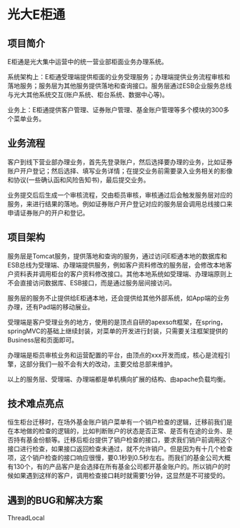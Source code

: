 # 光大E柜通

## 项目简介

E柜通是光大集中运营中的统一营业部柜面业务办理系统。

系统架构上：E柜通受理端提供柜面的业务受理服务；办理端提供业务流程审核和落地服务；服务层为其他服务提供落地和查询接口。服务层通过ESB企业服务总线与光大其他系统交互(账户系统、柜台系统、数据中心等)。

业务上：E柜通提供客户管理、证券账户管理、基金账户管理等多个模块的300多个菜单业务。

## 业务流程

客户到线下营业部办理业务，首先先登录账户，然后选择要办理的业务，比如证券账户开户登记；然后选择、填写业务详情；在提交业务前需要录入业务相关的影像和协议(一些确认函和风险告知书)，最后提交业务。

业务提交后后生成一个审核流程，交由柜员审核，审核通过后会触发服务层对应的服务，来进行结果的落地。例如证券账户开户登记对应的服务层会调用总线接口来申请证券账户的开户和登记。

## 项目架构

服务层是Tomcat服务，提供落地和查询的服务，通过访问E柜通本地的数据库和ESB总线为受理端、办理端提供服务，例如客户资料修改的服务层，会修改本地客户资料表并调用柜台的客户资料修改接口。其他本地系统如受理端、办理端原则上不会直接访问数据库、ESB接口，而是通过服务层间接访问。

服务层的服务不止提供给E柜通本地，还会提供给其他外部系统，如App端的业务办理，还有Pad端的移动展业。

受理端是客户受理业务的地方，使用的是顶点自研的apexsoft框架，在spring，springMVC的基础上继续封装，对菜单的开发进行封装，只需要关注框架提供的Business层和页面即可。

办理端是柜员审核业务和运营配置的平台，由顶点的xxx开发而成，核心是流程引擎，这部分我们一般不会有大的改动，主要交给总部来维护。

以上的服务层、受理端、办理端都是单机横向扩展的结构、由apache负载均衡。

## 技术难点亮点

恒生柜台迁移时，在场外基金账户销户菜单有一个销户检查的逻辑，迁移前我们是在本地做的检查的逻辑的，比如判断账户的状态是否正常、是否有在途的业务、是否持有基金份额等。迁移后柜台提供了销户检查的接口，要求我们销户前调用这个接口进行检查，如果接口返回检查未通过，就不允许销户。但是因为有十几个检查项，这个销户检查的接口响应很慢，要0.1秒到0.5秒左右。而我们的基金公司大概有130个，有的产品客户是会选择在所有基金公司都开基金账户的。所以销户的时候如果遇到这样的客户，调用检查接口耗时就需要1分钟，这显然是不可接受的。



## 遇到的BUG和解决方案

ThreadLocal

